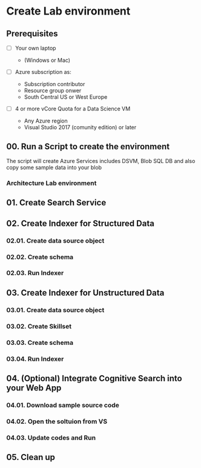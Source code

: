 # Create Lab environment

## Prerequisites

- [ ] Your own laptop
    * (Windows or Mac)

- [ ] Azure subscription as:
    * Subscription contributor
    * Resource group onwer
    * South Central US or West Europe

- [ ]  4 or more vCore Quota for a Data Science VM
    * Any Azure region
    * Visual Studio 2017 (comunity edition) or later

## 00. Run a Script to create the environment

The script will create Azure Services includes DSVM, Blob SQL DB and also copy some sample data into your blob

### Architecture Lab environment

## 01. Create Search Service

## 02. Create Indexer for Structured Data

### 02.01. Create data source object

### 02.02. Create schema

### 02.03. Run Indexer

## 03. Create Indexer for Unstructured Data

### 03.01. Create data source object

### 03.02. Create Skillset

### 03.03. Create schema

### 03.04. Run Indexer

## 04. (Optional) Integrate Cognitive Search into your Web App

### 04.01. Download sample source code

### 04.02. Open the soltuion from VS 

### 04.03. Update codes and Run

## 05. Clean up

